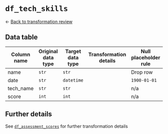 # `df_tech_skills`
&larr; [Back to transformation review](../data_transformation_review.md)

## Data table	
| Column name				| Original data type	| Target data type	| Transformation details									| Null placeholder rule |
|---------------------------|-----------------------|-------------------|-----------------------------------------------------------|-----------------------|
| name						| `str`					| `str`				|															| Drop row				|
| date						| `str`					| `datetime`		|															| `1900-01-01`			|
| tech_name					| `str`					| `str`				|															| n/a					|
| score						| `int`					| `int`				|															| n/a					|

## Further details
See [`df_assessment_scores`](dtl_2_df_assessment_scores.md) for further transformation details